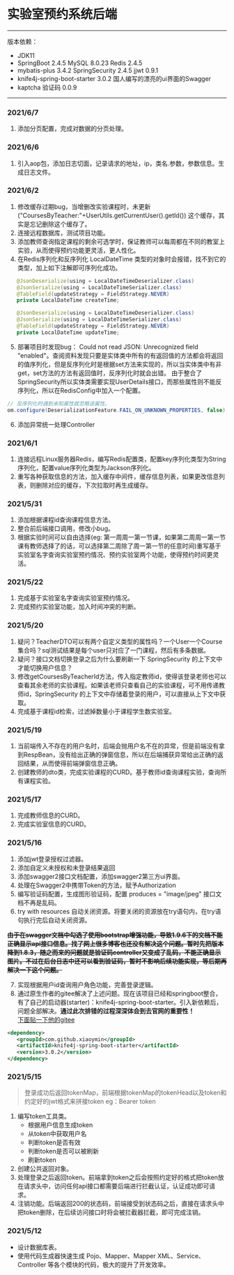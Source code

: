 # 实验室预约系统后端
***
版本依赖：
- JDK11
- SpringBoot 2.4.5 MySQL 8.0.23 Redis 2.4.5
- mybatis-plus 3.4.2 SpringSecurity 2.4.5 jjwt 0.9.1
- knife4j-spring-boot-starter 3.0.2 国人编写的漂亮的ui界面的Swagger
- kaptcha 验证码 0.0.9
---
### 2021/6/7
1. 添加分页配置，完成对数据的分页处理。
### 2021/6/6
1. 引入aop包，添加日志切面，记录请求的地址，ip，类名.参数，参数信息。生成日志文件。
### 2021/6/2
1. 修改缓存过期bug，当增删改实验课程时，未更新("CoursesByTeacher:"+UserUtils.getCurrentUser().getId()) 这个缓存，其实是忘记删除这个缓存了。
2. 连接远程数据库，测试项目功能。
3. 添加教师查询指定课程的剩余可选学时，保证教师可以每周都在不同的教室上实验，从而使得预约功能更灵活，更人性化。
4. 在Redis序列化和反序列化 LocalDateTime 类型的对象时会报错，找不到它的类型，加上如下注解即可序列化成功。
```java
   @JsonDeserialize(using = LocalDateTimeDeserializer.class)
   @JsonSerialize(using = LocalDateTimeSerializer.class)
   @TableField(updateStrategy = FieldStrategy.NEVER)
   private LocalDateTime createTime;

   @JsonDeserialize(using = LocalDateTimeDeserializer.class)
   @JsonSerialize(using = LocalDateTimeSerializer.class)
   @TableField(updateStrategy = FieldStrategy.NEVER)
   private LocalDateTime updateTime;
```
5. 部署项目时发现bug：  Could not read JSON: Unrecognized field "enabled"。查阅资料发现只要是实体类中所有的有返回值的方法都会将返回的值序列化，但是反序列化时是根据set方法来实现的，所以当实体类中有非get，set方法的方法有返回值时，反序列化时就会出错。 由于整合了SpringSecurity所以实体类需要实现UserDetails接口，而那些属性则不能反序列化，所以在RedisConfig中加入一个配置。
```java
// 反序列化时遇到未知属性就忽略该属性。
om.configure(DeserializationFeature.FAIL_ON_UNKNOWN_PROPERTIES, false); 
```
6. 添加异常统一处理Controller
### 2021/6/1
1. 连接远程Linux服务器Redis，编写Redis配置类，配置key序列化类型为String序列化，配置value序列化类型为Jackson序列化。
2. 重写各种获取信息的方法，加入缓存中间件，缓存信息列表，如果更改信息列表，则删除对应的缓存，下次拉取时再生成缓存。
### 2021/5/31
1. 添加根据课程id查询课程信息方法。
2. 整合前后端接口调用，修改小bug。
3. 根据实验时间可以自由选择(eg: 第一周周一第一节课，如果第二周周一第一节课有教师选择了的话，可以选择第二周除了周一第一节的任意时间)重写基于实验室名字查询实验室预约情况、预约实验室两个功能，使得预约时间更灵活。
### 2021/5/22
1. 完成基于实验室名字查询实验室预约情况。
2. 完成预约实验室功能，加入时间冲突的判断。
### 2021/5/20
1. 疑问？TeacherDTO可以有两个自定义类型的属性吗？一个User一个Course集合吗？sql测试结果是每个user只对应了一门课程，然后有多条数据。
2. 疑问？接口文档切换登录之后为什么要刷新一下 SpringSecurity 的上下文中才能切换用户信息？
3. 修改getCoursesByTeacherId方法，传入指定教师id，使得该登录老师也可以查看其余老师的实验课程。如果该老师只查看自己的实验课程，可不用传递教师id，SpringSecurity 的上下文中存储着登录的用户，可以直接从上下文中获取。
4. 完成基于课程id检索，过滤掉数量小于课程学生数实验室。
### 2021/5/19
1. 当前端传入不存在的用户名时，后端会抛用户名不在的异常，但是前端没有拿到RespBean，没有给出正确的弹窗信息，所以在后端捕获异常给出正确的返回结果，从而使得前端弹窗信息正确。
2. 创建教师的dto类，完成实验课程的CURD。基于教师id查询课程实验，查询所有课程实验。
### 2021/5/17
1. 完成教师信息的CURD。
2. 完成实验室信息的CURD。
### 2021/5/16
1. 添加jwt登录授权过滤器。
2. 添加自定义未授权和未登录结果返回
3. 添加swagger2接口文档配置，添加swagger2第三方ui界面。
4. 处理在Swagger2中携带Token的方法，赋予Authorization
5. 编写验证码配置，生成图形验证码，配置 produces = "image/jpeg" 接口文档不再是乱码。
6. try with resources 自动关闭资源。将要关闭的资源放在try语句内，在try语句执行完后自动关闭资源。

~~**由于在swagger文档中勾选了使用bootstrap增强功能，导致1.9.6下的文档不能正确显示api接口信息。找了网上很多博客也还没有解决这个问题。暂时先把版本降到1.8.3，随之而来的问题就是验证码controller又变成了乱码，不能正确显示图片。不过在后台日志中还可以看到验证码，暂时不影响后续功能实现，等后期再解决一下这个问题。**~~

7. 实现根据用户id查询用户角色功能，完善登录逻辑。
8. 通过原生作者的gitee解决了上述问题。现在该项目已经和springboot整合，有了自己的启动器(starter)：knife4j-spring-boot-starter。引入新依赖后，问题全部解决。**通过此次排错的过程深深体会到去官网的重要性！**  
   [下面贴一下他的gitee](https://gitee.com/xiaoym/swagger-bootstrap-ui-demo/tree/master)
```xml
<dependency>
   <groupId>com.github.xiaoymin</groupId>
   <artifactId>knife4j-spring-boot-starter</artifactId>
   <version>3.0.2</version>
</dependency>
```
### 2021/5/15
> 登录成功后返回tokenMap，前端根据tokenMap的tokenHead以及token和约定好的jwt格式来拼接token eg：Bearer token
1. 编写token工具类。
   - 根据用户信息生成token
   - 从token中获取用户名
   - 判断token是否有效
   - 判断token是否可以被刷新
   - 刷新token
2. 创建公共返回对象。
3. 处理登录之后返回token。前端拿到token之后会按照约定好的格式把token放在请求头中，访问任何api接口都需要后端进行拦截认证，认证成功即可请求。
4. 注销功能。后端返回200的状态码，前端接受到状态码之后，直接在请求头中把token删除，在后续访问接口时将会被拦截器拦截，即可完成注销。
### 2021/5/12
- 设计数据库表。
- 使用代码生成器快速生成 Pojo、Mapper、Mapper XML、Service、Controller 等各个模块的代码，极大的提升了开发效率。
